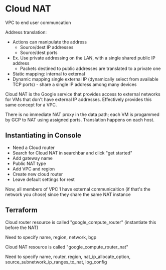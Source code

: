 # Cloud NAT

VPC to end user communcation

Address translation:

- Actions can manipulate the address
    - Source/dest IP addresses
    - Source/dest ports
- Ex. Use private addressing on the LAN, with a single shared public IP address
    - Packets destined to public addresses are translated to a private one
- Static mapping: internal to external
- Dynamic mapping single external IP (dynamically select from available TCP ports) - share a single IP address among many devices

Cloud NAT is the Google service that provides access to external networks for VMs that don't have external IP addresses. Effectively provides this same concept for a VPC.

There is no immediate NAT proxy in the data path; each VM is progammed by GCP to NAT using assigned ports. Translation happens on each host.

## Instantiating in Console

- Need a Cloud router
- Search for Cloud NAT in searchbar and click "get started"
- Add gateway name
- Public NAT type
- Add VPC and region
- Create new cloud router
- Leave default settings for rest

Now, all members of VPC 1 have external communicaition (if that's the network you chose) since they share the same NAT instance

## Terraform

Cloud router resource is called "google_compute_router" (instantiate this before the NAT)

Need to specify name, region, network, bgp

Cloud NAT resource is called "google_compute_router_nat"

Need to specify name, router, region, nat_ip_allocate_option, source_subnetwork_ip_ranges_to_nat, log_config